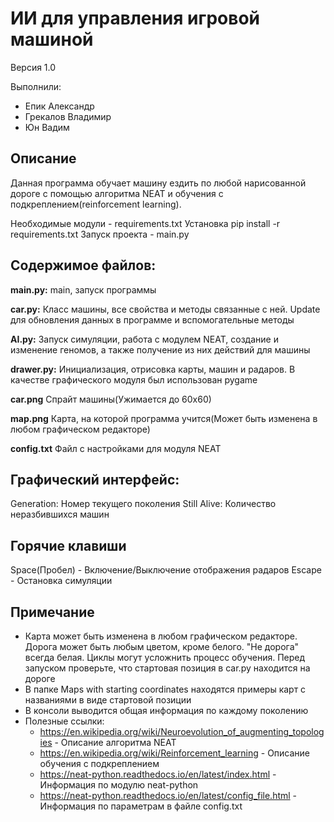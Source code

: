 # ИИ для управления игровой машиной
Версия 1.0

Выполнили:

 - Епик Александр
 - Грекалов Владимир 
 - Юн Вадим 

## Описание
Данная программа обучает машину ездить по любой нарисованной дороге с помощью алгоритма NEAT и обучения с подкреплением(reinforcement learning).

Необходимые модули - requirements.txt
Установка pip install -r requirements.txt
Запуск проекта - main.py

## Содержимое файлов:

**main.py:**
    main, запуск программы
		
**car.py:**
		Класс машины, все свойства и методы связанные с ней. Update для обновления данных в программе и вспомогательные методы
	
**AI.py:**
		Запуск симуляции, работа с модулем NEAT, создание и изменение геномов, а также получение из них действий для машины
	
**drawer.py:**
		Инициализация, отрисовка карты, машин и радаров. В качестве графического модуля был использован pygame
    
**car.png**
    Спрайт машины(Ужимается до 60х60)
    
**map.png**
    Карта, на которой программа учится(Может быть изменена в любом графическом редакторе)
    
**config.txt**
    Файл с настройками для модуля NEAT
		
## Графический интерфейс:

Generation: Номер текущего поколения
Still Alive: Количество неразбившихся машин

## Горячие клавиши

Space(Пробел) - Включение/Выключение отображения радаров
Escape - Остановка симуляции

## Примечание
* Карта может быть изменена в любом графическом редакторе. Дорога может быть любым цветом, кроме белого. "Не дорога" всегда белая. Циклы могут усложнить процесс обучения. Перед запуском проверьте, что стартовая позиция в car.py находится на дороге
* В папке Maps with starting coordinates находятся примеры карт с названиями в виде стартовой позиции
* В консоли выводится общая информация по каждому поколению
* Полезные ссылки:
    + https://en.wikipedia.org/wiki/Neuroevolution_of_augmenting_topologies - Описание алгоритма NEAT
    + https://en.wikipedia.org/wiki/Reinforcement_learning - Описание обучения с подкреплением
    + https://neat-python.readthedocs.io/en/latest/index.html - Информация по модулю neat-python
    + https://neat-python.readthedocs.io/en/latest/config_file.html - Информация по параметрам в файле config.txt 
